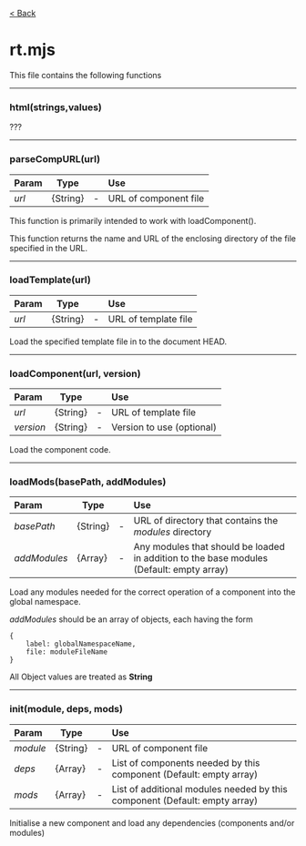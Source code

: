 [< Back](README.md)

# rt.mjs
This file contains the following functions

--- 
### html(strings,values)
???

---
### parseCompURL(url)
|Param|Type||Use|
| :--- | --- | --- | :--- |
|*url*|{String}|-|URL of component file|

This function is primarily intended to work with loadComponent().

This function returns the name and URL of the enclosing directory of the file specified in the URL.

---
### loadTemplate(url)
|Param|Type||Use|
| :--- | --- | --- | :--- |
|*url*|{String}|-|URL of template file|

Load the specified template file in to the document HEAD.

---
### loadComponent(url, version)
|Param|Type||Use|
| :--- | --- | --- | :--- |
|*url*|{String}|-|URL of template file|
|*version*|{String}|-|Version to use (optional)|

Load the component code.

---
### loadMods(basePath, addModules)
|Param|Type||Use|
| :--- | --- | --- | :--- |
|*basePath*|{String}|-|URL of directory that contains the  *modules* directory|
|*addModules*|{Array}|-|Any modules that should be loaded in addition to the base modules (Default: empty array)|

Load any modules needed for the correct operation of a component into the global namespace.

*addModules* should be an array of objects, each having the form
```
{
    label: globalNamespaceName,
    file: moduleFileName
}
```
All Object values are treated as **String**

---
### init(module, deps, mods)
|Param|Type||Use|
| :--- | --- | --- | :--- |
|*module*|{String}|-|URL of component file|
|*deps*|{Array}|-|List of components needed by this component (Default: empty array)|
|*mods*|{Array}|-|List of additional modules needed by this component (Default: empty array)|

Initialise a new component and load any dependencies (components and/or modules)
